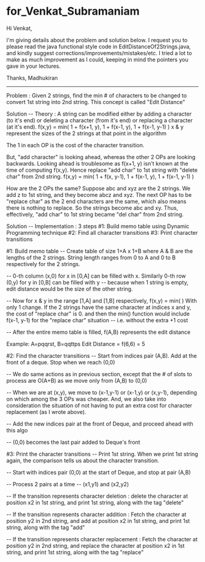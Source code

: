 # for_Venkat_Subramaniam

Hi Venkat,

I'm giving details about the problem and solution below. I request you to please read the java functional style code in EditDistanceOf2Strings.java, and kindly suggest corrections/improvements/mistakes/etc. I tried a lot to make as much improvement as I could, keeping in mind the pointers you gave in your lectures.

Thanks,
Madhukiran

----------------------

Problem :
Given 2 strings, find the min # of characters to be changed to convert 1st string into 2nd string. This concept is called "Edit Distance"

Solution -- Theory :
A string can be modified either by adding a character (to it's end) or deleting a character (from it's end) or replacing a character (at it's end).
f(x,y) = min( 1 + f(x+1, y), 1 + f(x-1, y), 1 + f(x-1, y-1) )
x & y represent the sizes of the 2 strings at that point in the algorithm

The 1 in each OP is the cost of the character transition.

But, "add character" is looking ahead, whereas the other 2 OPs are looking backwards. Looking ahead is troublesome as f(x+1, y) isn't known at the time of computing f(x,y). Hence replace "add char" to 1st string with "delete char" from 2nd string.
f(x,y) = min( 1 + f(x, y-1), 1 + f(x-1, y), 1 + f(x-1, y-1) )

How are the 2 OPs the same?
Suppose abc and xyz are the 2 strings. We add z to 1st string, and they become abcz and xyz. The next OP has to be "replace char" as the 2 end characters are the same, which also means there is nothing to replace. So the strings become abc and xy. Thus, effectively, "add char" to 1st string became "del char" from 2nd string.


Solution -- Implementation :
3 steps
#1: Build memo table using Dynamic Programming technique
#2: Find all character transitions
#3: Print character transitions


#1: Build memo table
-- Create table of size 1+A x 1+B where A & B are the lengths of the 2 strings. String length ranges from 0 to A and 0 to B respectively for the 2 strings.

-- 0-th column (x,0) for x in [0,A] can be filled with x. Similarly 0-th row (0,y) for y in [0,B] can be filled with y -- because when 1 string is empty, edit distance would be the size of the other string.

-- Now for x & y in the range [1,A] and [1,B] respectively, f(x,y) = min( <as mentioned above in Theory> )
With only 1 change. If the 2 strings have the same character at indices x and y, the cost of "replace char" is 0. 
and then the min() function would include f(x-1, y-1) for the "replace char" situation -- i.e. without the extra +1 cost

-- After the entire memo table is filled, f(A,B) represents the edit distance

Example: 
A=pqqrst, B=qqttps
Edit Distance = f(6,6) = 5


#2: Find the character transitions
-- Start from indices pair (A,B). Add at the front of a deque. Stop when we reach (0,0)

-- We do same actions as in previous section, except that the # of slots to process are O(A+B) as we move only from (A,B) to (0,0)

-- When we are at (x,y), we move to (x-1,y-1) or (x-1,y) or (x,y-1), depending on which among the 3 OPs was cheaper. And, we also take into consideration the situation of not having to put an extra cost for character replacement (as I wrote above).

-- Add the new indices pair at the front of Deque, and proceed ahead with this algo

-- (0,0) becomes the last pair added to Deque's front


#3: Print the character transitions
-- Print 1st string. When we print 1st string again, the comparison tells us about the character transition.

-- Start with indices pair (0,0) at the start of Deque, and stop at pair (A,B)

-- Process 2 pairs at a time -- (x1,y1) and (x2,y2)

-- If the transition represents character deletion :
delete the character at position x2 in 1st string, and print 1st string, along with the tag "delete"

-- If the transition represents character addition :
Fetch the character at position y2 in 2nd string, and add at position x2 in 1st string, and print 1st string, along with the tag "add"

-- If the transition represents character replacement :
Fetch the character at position y2 in 2nd string, and replace the character at position x2 in 1st string, and print 1st string, along with the tag "replace"

